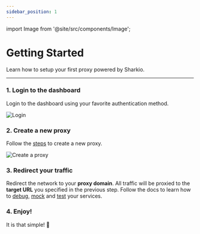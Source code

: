 ```yaml
---
sidebar_position: 1
---
```


import Image from '@site/src/components/Image';

# Getting Started

Learn how to setup your first proxy powered by Sharkio.

---

### 1. Login to the dashboard

Login to the dashboard using your favorite authentication method.

<Image
  src="/img/docs/login-page.png"
  alt="Login"
  />

### 2. Create a new proxy

Follow the [steps](/docs/Proxing/101) to create a new proxy.

<Image
  src="/img/docs/proxy-example.png"
  alt="Create a proxy"
  />

### 3. Redirect your traffic

Redirect the network to your **proxy domain**. All traffic will be proxied to the **target URL** you specified in the previous step.
Follow the docs to learn how to [debug](/docs/Debugging/101), [mock](/docs/Mocking/101) and [test](/docs/Testing/101) your services.

### 4. Enjoy!

It is that simple! 🎉
